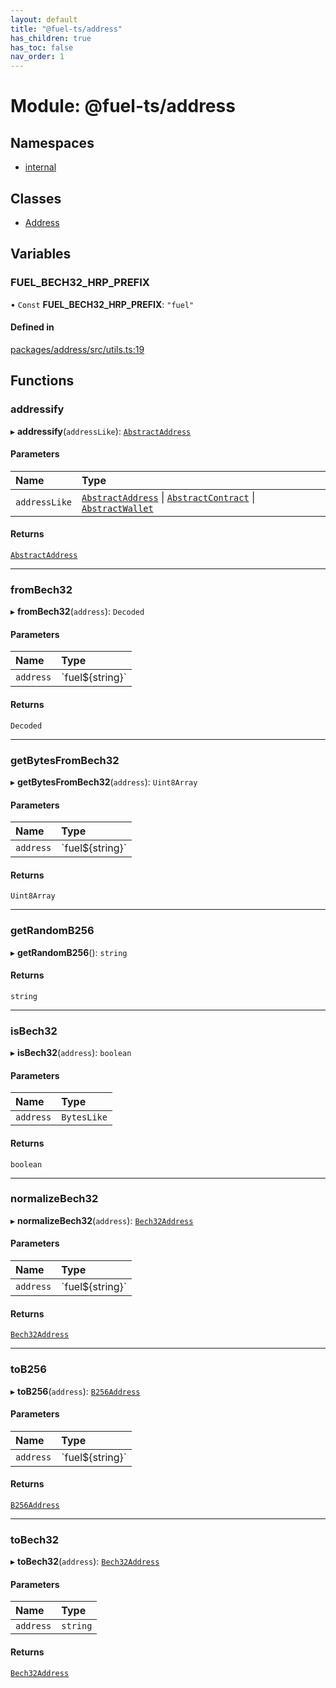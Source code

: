 ```yaml
---
layout: default
title: "@fuel-ts/address"
has_children: true
has_toc: false
nav_order: 1
---
```


# Module: @fuel-ts/address

## Namespaces

- [internal](namespaces/internal.md)

## Classes

- [Address](classes/Address.md)

## Variables

### FUEL\_BECH32\_HRP\_PREFIX

• `Const` **FUEL\_BECH32\_HRP\_PREFIX**: ``"fuel"``

#### Defined in

[packages/address/src/utils.ts:19](https://github.com/FuelLabs/fuels-ts/blob/master/packages/address/src/utils.ts#L19)

## Functions

### addressify

▸ **addressify**(`addressLike`): [`AbstractAddress`](classes/internal-AbstractAddress.md)

#### Parameters

| Name | Type |
| :------ | :------ |
| `addressLike` | [`AbstractAddress`](classes/internal-AbstractAddress.md) \| [`AbstractContract`](classes/internal-AbstractContract.md) \| [`AbstractWallet`](classes/internal-AbstractWallet.md) |

#### Returns

[`AbstractAddress`](classes/internal-AbstractAddress.md)

___

### fromBech32

▸ **fromBech32**(`address`): `Decoded`

#### Parameters

| Name | Type |
| :------ | :------ |
| `address` | \`fuel${string}\` |

#### Returns

`Decoded`

___

### getBytesFromBech32

▸ **getBytesFromBech32**(`address`): `Uint8Array`

#### Parameters

| Name | Type |
| :------ | :------ |
| `address` | \`fuel${string}\` |

#### Returns

`Uint8Array`

___

### getRandomB256

▸ **getRandomB256**(): `string`

#### Returns

`string`

___

### isBech32

▸ **isBech32**(`address`): `boolean`

#### Parameters

| Name | Type |
| :------ | :------ |
| `address` | `BytesLike` |

#### Returns

`boolean`

___

### normalizeBech32

▸ **normalizeBech32**(`address`): [`Bech32Address`](namespaces/internal.md#bech32address)

#### Parameters

| Name | Type |
| :------ | :------ |
| `address` | \`fuel${string}\` |

#### Returns

[`Bech32Address`](namespaces/internal.md#bech32address)

___

### toB256

▸ **toB256**(`address`): [`B256Address`](namespaces/internal.md#b256address)

#### Parameters

| Name | Type |
| :------ | :------ |
| `address` | \`fuel${string}\` |

#### Returns

[`B256Address`](namespaces/internal.md#b256address)

___

### toBech32

▸ **toBech32**(`address`): [`Bech32Address`](namespaces/internal.md#bech32address)

#### Parameters

| Name | Type |
| :------ | :------ |
| `address` | `string` |

#### Returns

[`Bech32Address`](namespaces/internal.md#bech32address)
